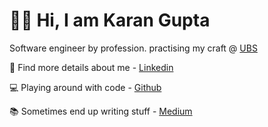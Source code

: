 # 👦🏻 Hi, I am Karan Gupta

Software engineer by profession. practising my craft @ [UBS](https://ubs.com)

🎪 Find more details about me - [Linkedin](https://www.linkedin.com/in/compscikaran/)

💻 Playing around with code - [Github](https://github.com/compscikaran)

📚 Sometimes end up writing stuff - [Medium](https://medium.com/@compscikaran)


<!---
compscikaran/compscikaran is a ✨ special ✨ repository because its `README.md` (this file) appears on your GitHub profile.
You can click the Preview link to take a look at your changes.
--->
